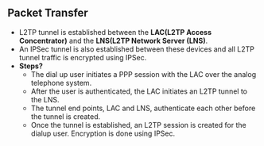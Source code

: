 ## Packet Transfer
- L2TP tunnel is established between the **LAC(L2TP Access Concentrator)** and the **LNS(L2TP Network Server (LNS)**.
- An IPSec tunnel is also established between these devices and all L2TP tunnel traffic is encrypted using IPSec.
- **Steps?**
  - The dial up user initiates a PPP session with the LAC over the analog telephone system.
  - After the user is authenticated, the LAC initiates an L2TP tunnel to the LNS.
  - The tunnel end points, LAC and LNS, authenticate each other before the tunnel is created.
  - Once the tunnel is established, an L2TP session is created for the dialup user. Encryption is done using IPSec.

